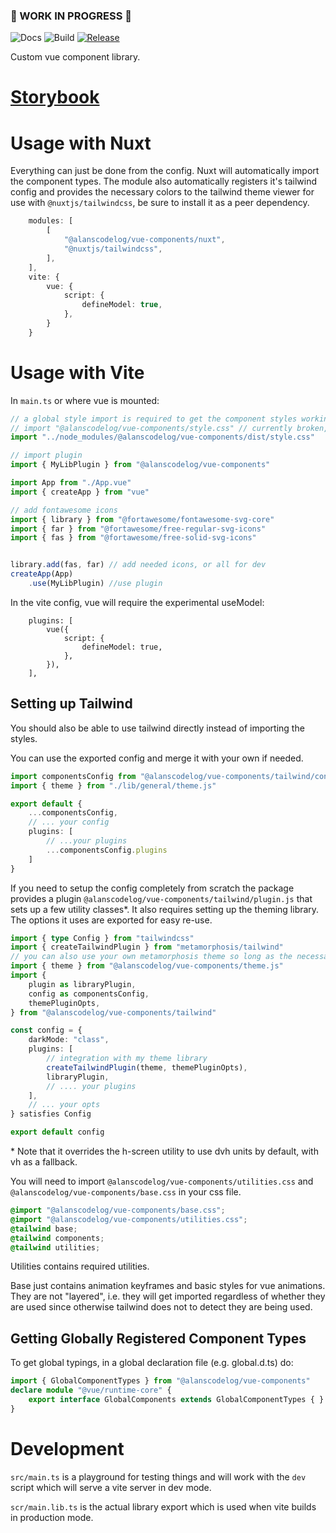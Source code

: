 ### 🚧 WORK IN PROGRESS 🚧
![Docs](https://github.com/alanscodelog/vue-components/workflows/Docs/badge.svg)
![Build](https://github.com/alanscodelog/vue-components/workflows/Build/badge.svg)
[![Release](https://github.com/alanscodelog/vue-components/workflows/Release/badge.svg)](https://www.npmjs.com/package/@alanscodelog/vue-components)

Custom vue component library.

# [Storybook](https://alanscodelog.github.io/vue-components/storybook)

# Usage with Nuxt

Everything can just be done from the config. Nuxt will automatically import the component types. The module also automatically registers it's tailwind config and provides the necessary colors to the tailwind theme viewer for use with `@nuxtjs/tailwindcss`, be sure to install it as a peer dependency.

```ts
	modules: [
		[
			"@alanscodelog/vue-components/nuxt",
			"@nuxtjs/tailwindcss",
		],
	],
	vite: {
		vue: {
			script: {
				defineModel: true,
			},
		}
	}

```

# Usage with Vite

In `main.ts` or where vue is mounted:

```ts
// a global style import is required to get the component styles working if not using tailwind
// import "@alanscodelog/vue-components/style.css" // currently broken, vite is not properly resolving css imports 
import "../node_modules/@alanscodelog/vue-components/dist/style.css"

// import plugin
import { MyLibPlugin } from "@alanscodelog/vue-components"

import App from "./App.vue"
import { createApp } from "vue"

// add fontawesome icons
import { library } from "@fortawesome/fontawesome-svg-core"
import { far } from "@fortawesome/free-regular-svg-icons"
import { fas } from "@fortawesome/free-solid-svg-icons"


library.add(fas, far) // add needed icons, or all for dev
createApp(App)
	.use(MyLibPlugin) //use plugin

```
In the vite config, vue will require the experimental useModel:

```
	plugins: [
		vue({
			script: {
				defineModel: true,
			},
		}),
	],
```

## Setting up Tailwind

You should also be able to use tailwind directly instead of importing the styles.

You can use the exported config and merge it with your own if needed.

```ts
import componentsConfig from "@alanscodelog/vue-components/tailwind/config.js"
import { theme } from "./lib/general/theme.js"

export default {
	...componentsConfig,
	// ... your config
	plugins: [
		// ...your plugins
		...componentsConfig.plugins
	]
}

```

If you need to setup the config completely from scratch the package provides a plugin `@alanscodelog/vue-components/tailwind/plugin.js` that sets up a few utility classes\*. It also requires setting up the theming library. The options it uses are exported for easy re-use.

```ts
import { type Config } from "tailwindcss"
import { createTailwindPlugin } from "metamorphosis/tailwind"
// you can also use your own metamorphosis theme so long as the necessary colors are provided ( warning/ok/danger/accent, neutral is also used, but that is already provided by tailwind )
import { theme } from "@alanscodelog/vue-components/theme.js"
import {
	plugin as libraryPlugin,
	config as componentsConfig,
	themePluginOpts,
} from "@alanscodelog/vue-components/tailwind"

const config = {
	darkMode: "class",
	plugins: [
		// integration with my theme library
		createTailwindPlugin(theme, themePluginOpts),
		libraryPlugin,
		// .... your plugins
	],
	// ... your opts
} satisfies Config

export default config

```

\* Note that it overrides the h-screen utility to use dvh units by default, with vh as a fallback.

You will need to import `@alanscodelog/vue-components/utilities.css` and `@alanscodelog/vue-components/base.css` in your css file. 

```css
@import "@alanscodelog/vue-components/base.css";
@import "@alanscodelog/vue-components/utilities.css";
@tailwind base;
@tailwind components;
@tailwind utilities;
```

Utilities contains required utilities.

Base just contains animation keyframes and basic styles for vue animations. They are not "layered", i.e. they will get imported regardless of whether they are used since otherwise tailwind does not to detect they are being used.


## Getting Globally Registered Component Types

To get global typings, in a global declaration file (e.g. global.d.ts) do:
```ts
import { GlobalComponentTypes } from "@alanscodelog/vue-components"
declare module "@vue/runtime-core" {
	export interface GlobalComponents extends GlobalComponentTypes { }
}
```


# Development

`src/main.ts` is a playground for testing things and will work with the `dev` script which will serve a vite server in dev mode.

`scr/main.lib.ts` is the actual library export which is used when vite builds in production mode.
